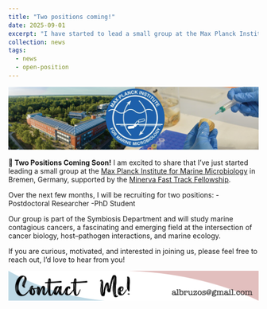 ```yaml
---
title: "Two positions coming!"
date: 2025-09-01
excerpt: "I have started to lead a small group at the Max Planck Institute for Marine Microbiology and I have funding to hire a PostDoc and a PhD student. Get in touch if you are interested! <img src='/images/news/MPIMM-BruzosLab.png'> "
collection: news
tags:
  - news
  - open-position
---
```


<img src='/images/news/MPIMM-BruzosLab.png'>  

**🚀 Two Positions Coming Soon!**
I am excited to share that I’ve just started leading a small group at the [Max Planck Institute for Marine Microbiology](https://mpi-bremen.de/en/Welcome-to-Alicia-Bruzos.html) in Bremen, Germany, supported by the [Minerva Fast Track Fellowship](https://www.mpg.de/21667923/minerva-fast-track-programme). 

Over the next few months, I will be recruiting for two positions:
-Postdoctoral Researcher
-PhD Student

Our group is part of the Symbiosis Department and will study marine contagious cancers, a fascinating and emerging field at the intersection of cancer biology, host–pathogen interactions, and marine ecology.

If you are curious, motivated, and interested in joining us, please feel free to reach out, I’d love to hear from you!

<p align="center">
  <a href="https://albruzos.github.io/contact" target="_blank">
    <img src="/images/ContactMe_v1.png" alt="Contact Alicia L Bruzos">
  </a>
</p>
